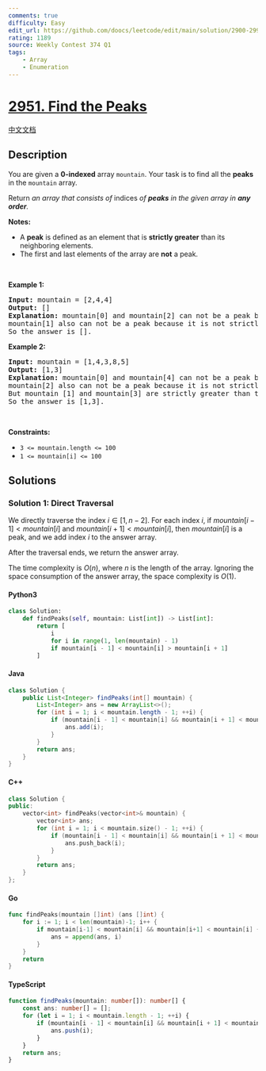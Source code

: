 ```yaml
---
comments: true
difficulty: Easy
edit_url: https://github.com/doocs/leetcode/edit/main/solution/2900-2999/2951.Find%20the%20Peaks/README_EN.md
rating: 1189
source: Weekly Contest 374 Q1
tags:
    - Array
    - Enumeration
---
```


<!-- problem:start -->

# [2951. Find the Peaks](https://leetcode.com/problems/find-the-peaks)

[中文文档](/solution/2900-2999/2951.Find%20the%20Peaks/README.md)

## Description

<!-- description:start -->

<p>You are given a <strong>0-indexed</strong> array <code>mountain</code>. Your task is to find all the <strong>peaks</strong> in the <code>mountain</code> array.</p>

<p>Return <em>an array that consists of </em>indices<!-- notionvc: c9879de8-88bd-43b0-8224-40c4bee71cd6 --><em> of <strong>peaks</strong> in the given array in <strong>any order</strong>.</em></p>

<p><strong>Notes:</strong></p>

<ul>
	<li>A <strong>peak</strong> is defined as an element that is <strong>strictly greater</strong> than its neighboring elements.</li>
	<li>The first and last elements of the array are <strong>not</strong> a peak.</li>
</ul>

<p>&nbsp;</p>
<p><strong class="example">Example 1:</strong></p>

<pre>
<strong>Input:</strong> mountain = [2,4,4]
<strong>Output:</strong> []
<strong>Explanation:</strong> mountain[0] and mountain[2] can not be a peak because they are first and last elements of the array.
mountain[1] also can not be a peak because it is not strictly greater than mountain[2].
So the answer is [].
</pre>

<p><strong class="example">Example 2:</strong></p>

<pre>
<strong>Input:</strong> mountain = [1,4,3,8,5]
<strong>Output:</strong> [1,3]
<strong>Explanation:</strong> mountain[0] and mountain[4] can not be a peak because they are first and last elements of the array.
mountain[2] also can not be a peak because it is not strictly greater than mountain[3] and mountain[1].
But mountain [1] and mountain[3] are strictly greater than their neighboring elements.
So the answer is [1,3].
</pre>

<p>&nbsp;</p>
<p><strong>Constraints:</strong></p>

<ul>
	<li><code>3 &lt;= mountain.length &lt;= 100</code></li>
	<li><code>1 &lt;= mountain[i] &lt;= 100</code></li>
</ul>

<!-- description:end -->

## Solutions

<!-- solution:start -->

### Solution 1: Direct Traversal

We directly traverse the index $i \in [1, n-2]$. For each index $i$, if $mountain[i-1] < mountain[i]$ and $mountain[i + 1] < mountain[i]$, then $mountain[i]$ is a peak, and we add index $i$ to the answer array.

After the traversal ends, we return the answer array.

The time complexity is $O(n)$, where $n$ is the length of the array. Ignoring the space consumption of the answer array, the space complexity is $O(1)$.

<!-- tabs:start -->

#### Python3

```python
class Solution:
    def findPeaks(self, mountain: List[int]) -> List[int]:
        return [
            i
            for i in range(1, len(mountain) - 1)
            if mountain[i - 1] < mountain[i] > mountain[i + 1]
        ]
```

#### Java

```java
class Solution {
    public List<Integer> findPeaks(int[] mountain) {
        List<Integer> ans = new ArrayList<>();
        for (int i = 1; i < mountain.length - 1; ++i) {
            if (mountain[i - 1] < mountain[i] && mountain[i + 1] < mountain[i]) {
                ans.add(i);
            }
        }
        return ans;
    }
}
```

#### C++

```cpp
class Solution {
public:
    vector<int> findPeaks(vector<int>& mountain) {
        vector<int> ans;
        for (int i = 1; i < mountain.size() - 1; ++i) {
            if (mountain[i - 1] < mountain[i] && mountain[i + 1] < mountain[i]) {
                ans.push_back(i);
            }
        }
        return ans;
    }
};
```

#### Go

```go
func findPeaks(mountain []int) (ans []int) {
	for i := 1; i < len(mountain)-1; i++ {
		if mountain[i-1] < mountain[i] && mountain[i+1] < mountain[i] {
			ans = append(ans, i)
		}
	}
	return
}
```

#### TypeScript

```ts
function findPeaks(mountain: number[]): number[] {
    const ans: number[] = [];
    for (let i = 1; i < mountain.length - 1; ++i) {
        if (mountain[i - 1] < mountain[i] && mountain[i + 1] < mountain[i]) {
            ans.push(i);
        }
    }
    return ans;
}
```

<!-- tabs:end -->

<!-- solution:end -->

<!-- problem:end -->
